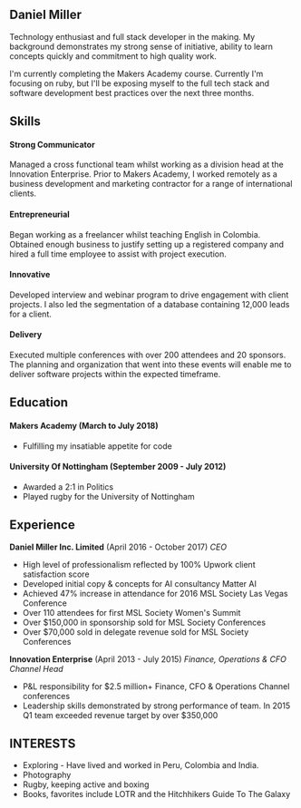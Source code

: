 
## Daniel Miller

Technology enthusiast and full stack developer in the making. My background demonstrates my strong sense of initiative, ability to learn concepts quickly and commitment to high quality work. 

I'm currently completing the Makers Academy course. Currently I'm focusing on ruby, but I'll be exposing myself to the full tech stack and software development best practices over the next three months. 

## Skills

#### Strong Communicator
Managed a cross functional team whilst working as a division head at the Innovation Enterprise. Prior to Makers Academy, I worked remotely as a business development and marketing contractor for a range of international clients. 
#### Entrepreneurial 
Began working as a freelancer whilst teaching English in Colombia. Obtained enough business to justify setting up a registered company and hired a full time employee to assist with project execution. 
#### Innovative 
Developed interview and webinar program to drive engagement with client projects. I also led the segmentation of a database containing 12,000 leads for a client.
#### Delivery
Executed multiple conferences with over 200 attendees and 20 sponsors. The planning and organization that went into these events will enable me to deliver software projects within the expected timeframe. 

## Education

#### Makers Academy (March to July 2018)
 - Fulfilling my insatiable appetite for code

#### University Of Nottingham (September 2009 - July 2012)
 - Awarded a 2:1 in Politics
 - Played rugby for the University of Nottingham

## Experience

**Daniel Miller Inc. Limited** (April 2016 - October 2017)
*CEO*
 - High level of professionalism reflected by 100% Upwork client satisfaction score
 - Developed initial copy & concepts for AI consultancy Matter AI
 - Achieved 47% increase in attendance for 2016 MSL Society Las Vegas Conference
 - Over 110 attendees for first MSL Society Women's Summit
 - Over $150,000 in sponsorship sold for MSL Society Conferences
 - Over $70,000 sold in delegate revenue sold for MSL Society Conferences

**Innovation Enterprise** (April 2013 - July 2015)
*Finance, Operations & CFO Channel Head*
 - P&L responsibility for $2.5 million+ Finance, CFO & Operations Channel conferences
 - Leadership skills demonstrated by strong performance of team. In 2015 Q1 team exceeded revenue target by over $350,000
 
## INTERESTS
 - Exploring - Have lived and worked in Peru, Colombia and India. 
 - Photography
 - Rugby, keeping active and boxing
 - Books, favorites include LOTR and the Hitchhikers Guide To The Galaxy 
 
